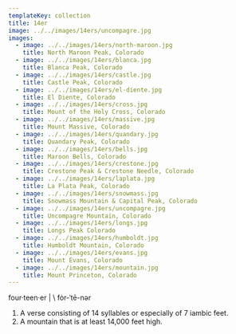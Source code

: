 ```yaml
---
templateKey: collection
title: 14er
image: ../../images/14ers/uncompagre.jpg
images:
  - image: ../../images/14ers/north-maroon.jpg
    title: North Maroon Peak, Colorado
  - image: ../../images/14ers/blanca.jpg
    title: Blanca Peak, Colorado
  - image: ../../images/14ers/castle.jpg
    title: Castle Peak, Colorado
  - image: ../../images/14ers/el-diente.jpg
    title: El Diente, Colorado
  - image: ../../images/14ers/cross.jpg
    title: Mount of the Holy Cross, Colorado
  - image: ../../images/14ers/massive.jpg
    title: Mount Massive, Colorado
  - image: ../../images/14ers/quandary.jpg
    title: Quandary Peak, Colorado
  - image: ../../images/14ers/bells.jpg
    title: Maroon Bells, Colorado
  - image: ../../images/14ers/crestone.jpg
    title: Crestone Peak & Crestone Needle, Colorado
  - image: ../../images/14ers/laplata.jpg
    title: La Plata Peak, Colorado
  - image: ../../images/14ers/snowmass.jpg
    title: Snowmass Mountain & Capital Peak, Colorado
  - image: ../../images/14ers/uncompagre.jpg
    title: Uncompagre Mountain, Colorado
  - image: ../../images/14ers/longs.jpg
    title: Longs Peak Colorado
  - image: ../../images/14ers/humboldt.jpg
    title: Humboldt Mountain, Colorado
  - image: ../../images/14ers/evans.jpg
    title: Mount Evans, Colorado
  - image: ../../images/14ers/mountain.jpg
    title: Mount Princeton, Colorado
---
```

four·​teen·​er | \ fȯr-ˈtē-nər
1. A verse consisting of 14 syllables or especially of 7 iambic feet.
2. A mountain that is at least 14,000 feet high.